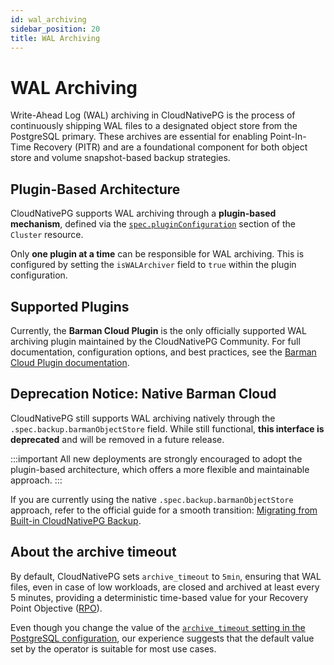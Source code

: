 ```yaml
---
id: wal_archiving
sidebar_position: 20
title: WAL Archiving
---
```


# WAL Archiving
<!-- SPDX-License-Identifier: CC-BY-4.0 -->

Write-Ahead Log (WAL) archiving in CloudNativePG is the process of continuously
shipping WAL files to a designated object store from the PostgreSQL primary.
These archives are essential for enabling Point-In-Time Recovery (PITR) and are
a foundational component for both object store and volume snapshot-based backup
strategies.

## Plugin-Based Architecture

CloudNativePG supports WAL archiving through a **plugin-based mechanism**,
defined via the [`spec.pluginConfiguration`](cloudnative-pg.v1.md#postgresql-cnpg-io-v1-ClusterSpec)
section of the `Cluster` resource.

Only **one plugin at a time** can be responsible for WAL archiving. This is
configured by setting the `isWALArchiver` field to `true` within the plugin
configuration.

## Supported Plugins

Currently, the **Barman Cloud Plugin** is the only officially supported WAL
archiving plugin maintained by the CloudNativePG Community.
For full documentation, configuration options, and best practices, see the
[Barman Cloud Plugin documentation](https://cloudnative-pg.io/plugin-barman-cloud/docs/intro/).

## Deprecation Notice: Native Barman Cloud

CloudNativePG still supports WAL archiving natively through the
`.spec.backup.barmanObjectStore` field. While still functional, **this
interface is deprecated** and will be removed in a future release.

:::important
    All new deployments are strongly encouraged to adopt the plugin-based
    architecture, which offers a more flexible and maintainable approach.
:::

If you are currently using the native `.spec.backup.barmanObjectStore`
approach, refer to the official guide for a smooth transition:
[Migrating from Built-in CloudNativePG Backup](https://cloudnative-pg.io/plugin-barman-cloud/docs/migration/).

## About the archive timeout

By default, CloudNativePG sets `archive_timeout` to `5min`, ensuring
that WAL files, even in case of low workloads, are closed and archived
at least every 5 minutes, providing a deterministic time-based value for
your Recovery Point Objective ([RPO](before_you_start.md#rpo)).

Even though you change the value of the
[`archive_timeout` setting in the PostgreSQL configuration](https://www.postgresql.org/docs/current/runtime-config-wal.html#GUC-ARCHIVE-TIMEOUT),
our experience suggests that the default value set by the operator is suitable
for most use cases.
